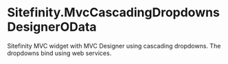 # Sitefinity.MvcCascadingDropdownsDesignerOData
Sitefinity MVC widget with MVC Designer using cascading dropdowns. The dropdowns bind using web services.
